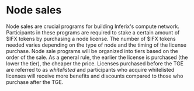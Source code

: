 # Node sales

Node sales are crucial programs for building Inferix's compute network. Participants in these programs are required to stake a certain amount of $IFX tokens by purchasing a node license. The number of $IFX tokens needed varies depending on the type of node and the timing of the license purchase. Node sale programs will be organized into tiers based on the order of the sale. As a general rule, the earlier the license is purchased (the lower the tier), the cheaper the price. Licenses purchased before the TGE are referred to as _whitelisted_ and participants who acquire whitelisted licenses will receive more benefits and discounts compared to those who purchase after the TGE.
